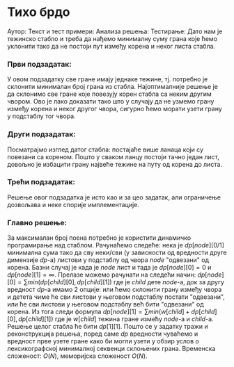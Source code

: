 ﻿
# Тихо брдо 
Аутор: 
Текст и тест примери: 
Анализа решења: 
Тестирање: 
Дато нам је тежинско стабло и треба да нађемо минималну суму грана које ћемо уклонити тако да не постоји пут између корена и неког листа стабла.
### Први подзадатак:  
У овом подзадатку све гране имају једнаке тежине, тј. потребно је склонити минималан број грана из стабла. Најоптималније решење је да склонимо све гране  које повезују корен стабла са неким другим чвором. Ово је лако доказати тако што у случају да не узмемо грану између корена и неког другог чвора, сигурно ћемо морати узети грану у подстаблу тог чвора.
### Други подзадатак: 
Посматрајмо изглед датог стабла: постајаће више ланаца који су повезани са кореном. Пошто у сваком ланцу постоји тачно један лист, довољно је избацити грану највеће тежине на путу од корена до листа.
### Трећи подзадатак: 
Решење овог подзадатка је исто као и за цео задатак, али ограничење дозвољава и неке спорије имплементације.
### Главно решење:
За максималан број поена потребно је користити динамичко програмирање над стаблом. Рачунаћемо следеће: нека је $dp[node][0/1]$ минимална сума тако да сву неки/сви (у зависности од вредности друге димензије $dp$-а) листови у подстаблу од чвора $node$ "одвезани" од корена. Базни случај је када је $node$ лист и тада је $dp[node][0]=0$ и $dp[node][1]={\infty}$. Прелазе можемо рачунати на следећи начин: $dp[node][0]=\sum{min(dp[child][0],dp[child][1])}$ где је $child$ дете $node$-а, док за другу вредност $dp$-а имамо 2 опције: или ћемо склонити грану између чвора и детета чиме ће сви листови у његовом подстаблу постати "одвезани", или ће сви листови у његовом подстаблу већ бити "одвезани" од корена. Из тога следи формула $dp[node][1]=\sum{min(w[child]+dp[child][0],dp[child][1])}$ где је $w[child]$ тежина гране измећу $node$-a и $child$-a. Решење целог стабла ће бити $dp[1][1]$. Пошто се у задатку тражи и реконструкција решења, поред саме $dp$ вредности чуваћемо и вредност прве узете гране како би могли узети у обзир услов о лексикографској минималној секвенци склоњених грана. Временска сложеност: $O(N)$, меморијска сложеност $О(N)$.
